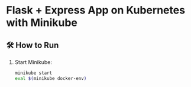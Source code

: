 # Flask + Express App on Kubernetes with Minikube

## 🛠 How to Run

1. Start Minikube:
   ```bash
   minikube start
   eval $(minikube docker-env)

